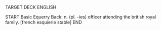 TARGET DECK
ENGLISH

START
Basic
Equerry
Back: n. (pl. -ies) officer attending the british royal family. [french esquierie stable]
END
